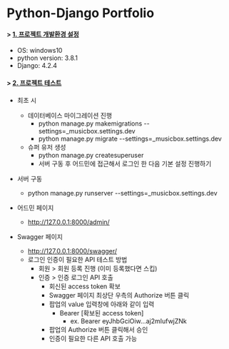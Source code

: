 # Python-Django Portfolio

#### > [1. 프로젝트 개발환경 설정](#toc_10)
* OS: windows10
* python version: 3.8.1
* Django: 4.2.4

#### > [2. 프로젝트 테스트](#toc_10)
* 최초 시 
  * 데이터베이스 마이그레이션 진행
    * python manage.py makemigrations --settings=_musicbox.settings.dev
    * python manage.py migrate --settings=_musicbox.settings.dev
  * 슈퍼 유저 생성
    * python manage.py createsuperuser
    * 서버 구동 후 어드민에 접근해서 로그인 한 다음 기본 설정 진행하기

* 서버 구동
  * python manage.py runserver --settings=_musicbox.settings.dev
* 어드민 페이지
  * http://127.0.0.1:8000/admin/
* Swagger 페이지
  * http://127.0.0.1:8000/swagger/
  * 로그인 인증이 필요한 API 테스트 방법
    * 회원 > 회원 등록 진행 (이미 등록했다면 스킵)
    * 인증 > 인증 로그인 API 호출
      * 회신된 access token 확보
      * Swagger 페이지 최상단 우측의 Authorize 버튼 클릭
      * 팝업의 value 입력창에 아래와 같이 입력
        * Bearer [확보된 access token]
          * ex. Bearer eyJhbGciOiw...aj2mIufwjZNk
      * 팝업의 Authorize 버튼 클릭해서 승인
      * 인증이 필요한 다른 API 호출 가능